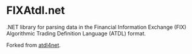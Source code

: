 # FIXAtdl.net

.NET library for parsing data in the Financial Information Exchange (FIX) Algorithmic Trading Definition Language (ATDL) format.

Forked from [atdl4net](https://github.com/ehnmark/atdl4net).